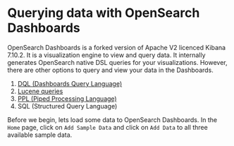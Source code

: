 # Querying data with OpenSearch Dashboards

OpenSearch Dashboards is a forked version of Apache V2 licenced Kibana 7.10.2. It is a visualization
engine to view and query data. It internally generates OpenSearch native DSL queries for your
visualizations. However, there are other options to query and view your data in the Dashboards.

1. [DQL (Dashboards Query Language)](./dql.md)
2. [Lucene queries](./lucene.md)
3. [PPL (Piped Processing Language)](ppl.md)
4. SQL (Structured Query Language)

Before we begin, lets load some data to OpenSearch Dashboards. In the `Home` page, click on `Add Sample Data`
and click on `Add Data` to all three available sample data.
